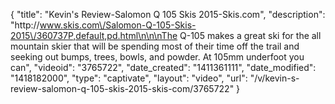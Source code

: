 {
    "title": "Kevin's Review-Salomon Q 105 Skis 2015-Skis.com",
    "description": "http:\/\/www.skis.com\/Salomon-Q-105-Skis-2015\/360737P,default,pd.html\n\n\nThe Q-105 makes a great ski for the all mountain skier that will be spending most of their time off the trail and seeking out bumps, trees, bowls, and powder. At 105mm underfoot you can",
    "videoid": "3765722",
    "date_created": "1411361111",
    "date_modified": "1418182000",
    "type": "captivate",
    "layout": "video",
    "url": "\/v\/kevin-s-review-salomon-q-105-skis-2015-skis-com\/3765722"
}